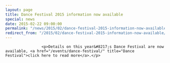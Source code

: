 ```yaml
---
layout: page
title: Dance Festival 2015 information now available
special: news
date: 2015-02-22 09:00:00
permalink: "/news/2015/02/dance-festival-2015-information-now-available/"
redirect_from: "/2015/02/dance-festival-2015-information-now-available/"
---
```

<section>

                    
                    <p>Details on this year&#8217;s Dance Festival are now available, <a href="/events/dance-festival/" title="Dance Festival">click here to read more</a>.</p>

                
</section>
